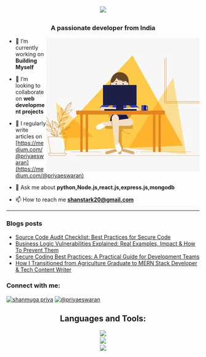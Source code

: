<h1 align="center">
    <img src="https://readme-typing-svg.herokuapp.com/?font=Righteous&size=35&center=true&vCenter=true&width=500&height=70&duration=4000&lines=Hi+There!+👋;+I'm+Shanmuga+Priya!;" />
</h1>

<h3 align="center">A passionate developer from India</h3>
<img alt="profile gif" align="right" src=".github/workflows/ezgif.com-resize (1).webp">


- 🔭 I’m currently working on **Building Myself**

- 👯 I’m looking to collaborate on **web development projects**

- 📝 I regularly write articles on [https://medium.com/@priyaeswaran](https://medium.com/@priyaeswaran)

- 💬 Ask me about **python,Node.js,react.js,express.js,mongodb**

- 📫 How to reach me **shanstark20@gmail.com**

<hr>

### Blogs posts
<!-- BLOG-POST-LIST:START -->
- [Source Code Audit Checklist: Best Practices for Secure Code](https://javascript.plainenglish.io/source-code-audit-checklist-best-practices-for-secure-code-a3b1521041e4?source=rss-97f138d31355------2)
- [Business Logic Vulnerabilities Explained: Real Examples, Impact &amp; How To Prevent Them](https://python.plainenglish.io/business-logic-vulnerabilities-explained-real-examples-impact-how-to-prevent-them-855a7b3c7f98?source=rss-97f138d31355------2)
- [Secure Coding Best Practices: A Practical Guide for Development Teams](https://medium.com/codeelevation/secure-coding-best-practices-a-practical-guide-for-development-teams-3a1a7e28c82e?source=rss-97f138d31355------2)
- [How I Transitioned from Agriculture Graduate to MERN Stack Developer &amp; Tech Content Writer](https://medium.com/illumination/how-i-transitioned-from-agriculture-graduate-to-mern-stack-developer-tech-content-writer-85df3c73aaa7?source=rss-97f138d31355------2)
<!-- BLOG-POST-LIST:END -->



<h3 align="left">Connect with me:</h3>
<p align="left">
<a href="https://www.linkedin.com/in/shanmuga-priya-e-tech2" target="blank"><img align="center" src="https://raw.githubusercontent.com/rahuldkjain/github-profile-readme-generator/master/src/images/icons/Social/linked-in-alt.svg" alt="shanmuga priya" height="30" width="40" /></a>
<a href="https://medium.com/@priyaeswaran" target="blank"><img align="center" src="https://raw.githubusercontent.com/rahuldkjain/github-profile-readme-generator/master/src/images/icons/Social/medium.svg" alt="@priyaeswaran" height="30" width="40" /></a>
</p>


<h2 align="center">Languages and Tools:</h2>

<div align="center">
    <img src="https://skillicons.dev/icons?i=html,css,javascript,react,nodejs,express" /><br>
    <img src="https://skillicons.dev/icons?i=redux,tailwindcss,python,flask,mongodb,pug" /><br>
    <img src ="https://skillicons.dev/icons?i=vscode,github,git,postman" /><br>
</div>






